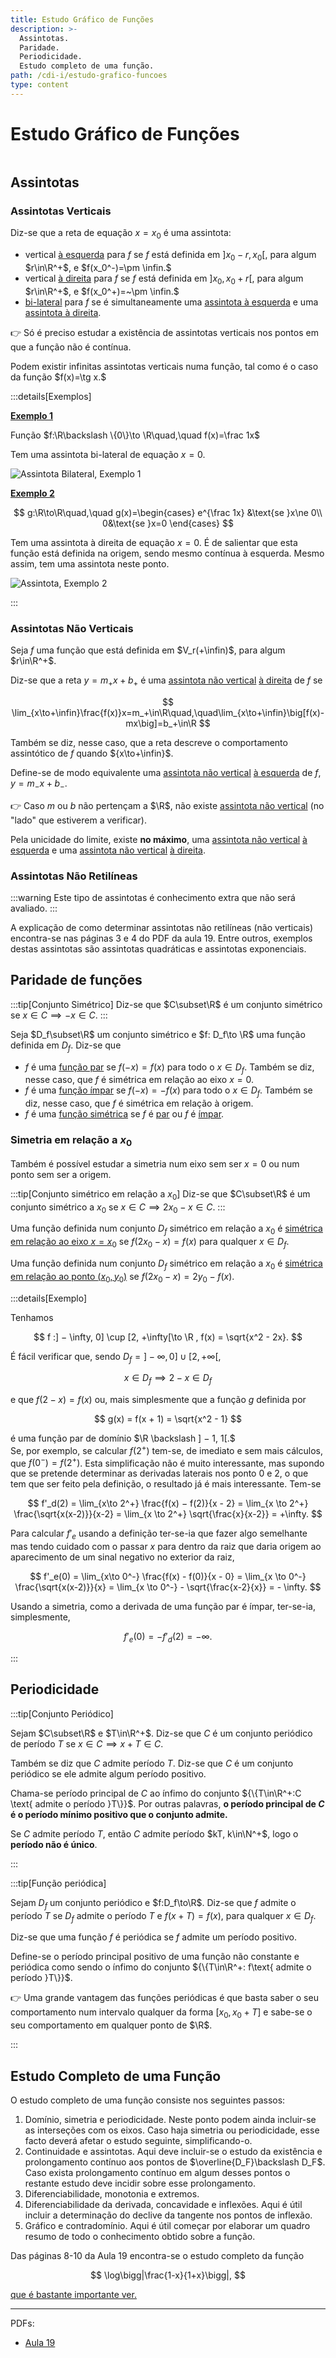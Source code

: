 ```yaml
---
title: Estudo Gráfico de Funções
description: >-
  Assintotas.
  Paridade.
  Periodicidade.
  Estudo completo de uma função.
path: /cdi-i/estudo-grafico-funcoes
type: content
---
```


# Estudo Gráfico de Funções

```toc

```

## Assintotas

### Assintotas Verticais

Diz-se que a reta de equação $x=x_0$ é uma assintota:

- vertical [à esquerda](color:orange) para $f$ se $f$ está definida em $]x_0 − r, x_0[$, para algum $r\in\R^+$, e $f(x_0^-)=\pm \infin.$
- vertical [à direita](color:orange) para $f$ se $f$ está definida em $]x_0, x_0+r[$, para algum $r\in\R^+$, e $f(x_0^+)=~\pm \infin.$
- [bi-lateral](color:green) para $f$ se é simultaneamente uma [assintota à esquerda](color:orange) e uma [assintota à direita](color:orange).

👉 Só é preciso estudar a existência de assintotas verticais nos pontos em que a função não é contínua.

Podem existir infinitas assintotas verticais numa função, tal como é o caso da função $f(x)=\tg x.$

:::details[Exemplos]

[**Exemplo 1**](color:orange)

Função $f:\R\backslash \{0\}\to \R\quad,\quad f(x)=\frac 1x$

Tem uma assintota bi-lateral de equação $x=0$.

![Assintota Bilateral, Exemplo 1](./assets/0011-ex1-bilateral.png)

[**Exemplo 2**](color:orange)

$$
g:\R\to\R\quad,\quad g(x)=\begin{cases}
e^{\frac 1x} &\text{se }x\ne 0\\
0&\text{se }x=0
\end{cases}
$$

Tem uma assintota à direita de equação $x=0$. É de salientar que esta função está definida na origem, sendo mesmo contínua à esquerda. Mesmo assim, tem uma assintota neste ponto.

![Assintota, Exemplo 2](./assets/0011-ex2-assintota.png)

:::

### Assintotas Não Verticais

Seja $f$ uma função que está definida em $V_r(+\infin)$, para algum $r\in\R^+$.

Diz-se que a reta ${y=m_+x+b_+}$ é uma [assintota não vertical](color:orange) [à direita](color:yellow) de $f$ se

$$
\lim_{x\to+\infin}\frac{f(x)}x=m_+\in\R\quad,\quad\lim_{x\to+\infin}\big[f(x)-mx\big]=b_+\in\R
$$

Também se diz, nesse caso, que a reta descreve o comportamento assintótico de $f$ quando ${x\to+\infin}$.

Define-se de modo equivalente uma [assintota não vertical](color:orange) [à esquerda](color:green) de $f$, ${y=m_{-}x+b_{-}}$.

👉 Caso $m$ ou $b$ não pertençam a $\R$, não existe [assintota não vertical](color:orange) (no "lado" que estiverem a verificar).

Pela unicidade do limite, existe **no máximo**, uma [assintota não vertical](color:orange) [à esquerda](color:green) e uma [assintota não vertical](color:orange) [à direita](color:yellow).

### Assintotas Não Retilíneas

:::warning
Este tipo de assintotas é conhecimento extra que não será avaliado.
:::

A explicação de como determinar assintotas não retilíneas (não verticais) encontra-se nas páginas 3 e 4 do PDF da aula 19. Entre outros, exemplos destas assintotas são assintotas quadráticas e assintotas exponenciais.

## Paridade de funções

:::tip[Conjunto Simétrico]
Diz-se que $C\subset\R$ é um conjunto simétrico se ${x\in C \implies -x\in C}$.
:::

Seja $D_f\subset\R$ um conjunto simétrico e $f: D_f\to \R$ uma função definida em $D_f$. Diz-se que

- $f$ é uma [função par](color:orange) se $f(-x)=f(x)$ para todo o $x\in D_f$. Também se diz, nesse caso, que $f$ é simétrica em relação ao eixo $x=0$.
- $f$ é uma [função ímpar](color:yellow) se $f(-x)=-f(x)$ para todo o $x\in D_f$. Também se diz, nesse caso, que $f$ é simétrica em relação à origem.
- $f$ é uma [função simétrica](color:green) se $f$ é [par](color:orange) ou $f$ é [ímpar](color:yellow).

### Simetria em relação a $x_0$

Também é possível estudar a simetria num eixo sem ser $x=0$ ou num ponto sem ser a origem.

:::tip[Conjunto simétrico em relação a $x_0$]
Diz-se que $C\subset\R$ é um conjunto simétrico a $x_0$ se $x\in C \implies 2x_0-x\in C$.
:::

Uma função definida num conjunto $D_f$ simétrico em relação a $x_0$ é [simétrica em relação ao eixo $x=x_0$](color:orange) se $f(2x_0-x)=f(x)$ para qualquer $x\in D_f$.

Uma função definida num conjunto $D_f$ simétrico em relação a $x_0$ é [simétrica em relação ao ponto $(x_0,y_0)$](color:orange) se $f(2x_0-x)=2y_0-f(x)$.

:::details[Exemplo]

Tenhamos

$$
f :] − \infty, 0] \cup [2, +\infty[\to \R , f(x) = \sqrt{x^2 - 2x}.
$$

É fácil verificar que, sendo $D_f =] − \infty, 0] \cup [2, +\infty[$,

$$
x \in D_f \implies 2 − x \in D_f
$$

e que $f(2 − x) = f(x)$ ou, mais simplesmente que a função $g$ definida por

$$
g(x) = f(x + 1) = \sqrt{x^2 - 1}
$$

é uma função par de domínio $\R \backslash ] − 1, 1[.$  
Se, por exemplo, se calcular $f(2^+)$ tem-se, de imediato e sem mais cálculos, que $f(0^−) = f(2^+)$. Esta simplificação não é muito interessante, mas supondo que se pretende determinar as derivadas laterais nos ponto 0 e 2, o que tem que ser feito pela definição, o resultado já é mais interessante. Tem-se

$$
f'_d(2) = \lim_{x\to 2^+} \frac{f(x) − f(2)}{x - 2} = \lim_{x \to 2^+} \frac{\sqrt{x(x-2)}}{x-2} = \lim_{x \to 2^+} \sqrt{\frac{x}{x-2}} = +\infty.
$$

Para calcular $f'_e$ usando a definição ter-se-ia que fazer algo semelhante mas tendo cuidado com o passar $x$ para dentro da raiz que daria origem ao aparecimento de um sinal negativo no exterior da raiz,

$$
f'_e(0) = \lim_{x\to 0^-} \frac{f(x) - f(0)}{x - 0} = \lim_{x \to 0^-} \frac{\sqrt{x(x-2)}}{x} = \lim_{x \to 0^-} - \sqrt{\frac{x-2}{x}} = - \infty.
$$

Usando a simetria, como a derivada de uma função par é ímpar, ter-se-ia,
simplesmente,

$$
f'_e(0) = −f'_d(2) = −\infty.
$$

:::

## Periodicidade

:::tip[Conjunto Periódico]

Sejam $C\subset\R$ e $T\in\R^+$. Diz-se que $C$ é um conjunto periódico de período $T$ se ${x\in C\implies x+T\in C}$.

Também se diz que $C$ admite período $T$. Diz-se que $C$ é um conjunto periódico se ele admite algum período positivo.

Chama-se período principal de $C$ ao ínfimo do conjunto ${\{T\in\R^+:C \text{ admite o período }T\}}$. Por outras palavras, **o período principal de $C$ é o período mínimo positivo que o conjunto admite.**

Se $C$ admite período $T$, então $C$ admite período $kT, k\in\N^+$, logo o **período não é único**.

:::

:::tip[Função periódica]

Sejam $D_f$ um conjunto periódico e $f:D_f\to\R$. Diz-se que $f$ admite o período $T$ se $D_f$ admite o período $T$ e $f(x+T)=f(x)$, para qualquer $x\in D_f$.

Diz-se que uma função $f$ é periódica se $f$ admite um período positivo.

Define-se o período principal positivo de uma função não constante e periódica como sendo o ínfimo do conjunto ${\{T\in\R^+: f\text{ admite o período }T\}}$.

👉 Uma grande vantagem das funções periódicas é que basta saber o seu comportamento num intervalo qualquer da forma $[x_0,x_0+T]$ e sabe-se o seu comportamento em qualquer ponto de $\R$.

:::

## Estudo Completo de uma Função

O estudo completo de uma função consiste nos seguintes passos:

1. Domínio, simetria e periodicidade. Neste ponto podem ainda incluir-se as interseções com os eixos. Caso haja simetria ou periodicidade, esse facto deverá afetar o estudo seguinte, simplificando-o.
2. Continuidade e assintotas. Aqui deve incluir-se o estudo da existência e prolongamento contínuo aos pontos de $\overline{D_F}\backslash D_F$. Caso exista prolongamento contínuo em algum desses pontos o restante estudo deve incidir sobre esse prolongamento.
3. Diferenciabilidade, monotonia e extremos.
4. Diferenciabilidade da derivada, concavidade e inflexões. Aqui é útil incluir a determinação do declive da tangente nos pontos de inflexão.
5. Gráfico e contradomínio. Aqui é útil começar por elaborar um quadro resumo de todo
   o conhecimento obtido sobre a função.

Das páginas 8-10 da Aula 19 encontra-se o estudo completo da função

$$
\log\bigg|\frac{1-x}{1+x}\bigg|,
$$

[que é bastante importante ver.](color:orange)

---

PDFs:

- [Aula 19](https://drive.google.com/file/d/12HKX5sQFxU4-WclJRzI9b02uSc6xu4xZ/view?usp=sharing)
